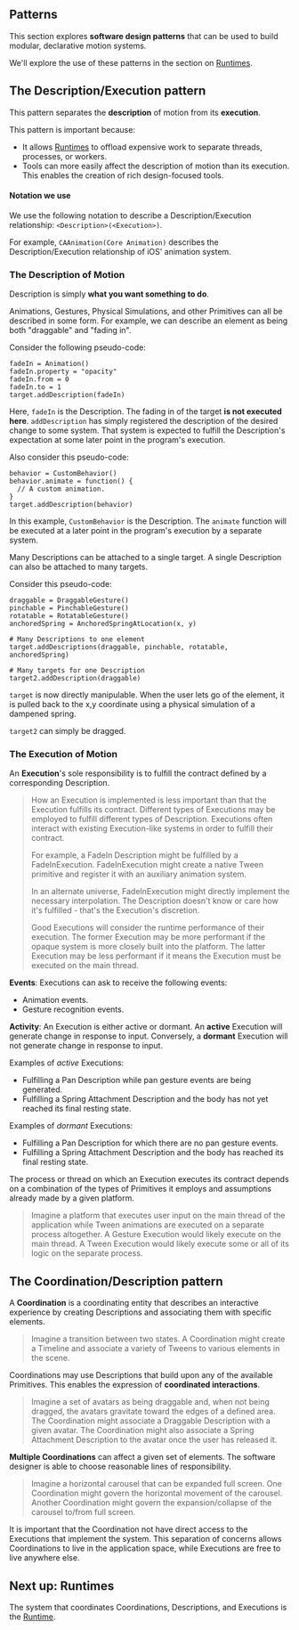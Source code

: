 ## Patterns

This section explores **software design patterns** that can be used to build modular, declarative motion systems.

We'll explore the use of these patterns in the section on [Runtimes](runtimes.md).

## The Description/Execution pattern

This pattern separates the **description** of motion from its **execution**.

This pattern is important because:

- It allows [Runtimes](runtimes.md) to offload expensive work to separate threads, processes, or workers.
- Tools can more easily affect the description of motion than its execution. This enables the creation of rich design-focused tools.

#### Notation we use

We use the following notation to describe a Description/Execution relationship: `<Description>(<Execution>)`.

For example, `CAAnimation(Core Animation)` describes the Description/Execution relationship of iOS' animation system.

### The Description of Motion

Description is simply **what you want something to do**.

Animations, Gestures, Physical Simulations, and other Primitives can all be described in some form. For example, we can describe an element as being both "draggable" and "fading in".

Consider the following pseudo-code:

    fadeIn = Animation()
    fadeIn.property = "opacity"
    fadeIn.from = 0
    fadeIn.to = 1
    target.addDescription(fadeIn)

Here, `fadeIn` is the Description. The fading in of the target **is not executed here**. `addDescription` has simply registered the description of the desired change to some system. That system is expected to fulfill the Description's expectation at some later point in the program's execution.

Also consider this pseudo-code:

    behavior = CustomBehavior()
    behavior.animate = function() {
      // A custom animation.
    }
    target.addDescription(behavior)

In this example, `CustomBehavior` is the Description. The `animate` function will be executed at a later point in the program's execution by a separate system.

Many Descriptions can be attached to a single target. A single Description can also be attached to many targets.

Consider this pseudo-code:

    draggable = DraggableGesture()
    pinchable = PinchableGesture()
    rotatable = RotatableGesture()
    anchoredSpring = AnchoredSpringAtLocation(x, y)
    
    # Many Descriptions to one element
    target.addDescriptions(draggable, pinchable, rotatable, anchoredSpring)
    
    # Many targets for one Description
    target2.addDescription(draggable)

`target` is now directly manipulable. When the user lets go of the element, it is pulled back to the x,y coordinate using a physical simulation of a dampened spring.

`target2` can simply be dragged.

### The Execution of Motion

An **Execution**'s sole responsibility is to fulfill the contract defined by a corresponding Description.

> How an Execution is implemented is less important than that the Execution fulfills its contract. Different types of Executions may be employed to fulfill different types of Description. Executions often interact with existing Execution-like systems in order to fulfill their contract.
>
> For example, a FadeIn Description might be fulfilled by a FadeInExecution. FadeInExecution might create a native Tween primitive and register it with an auxiliary animation system.
> 
> In an alternate universe, FadeInExecution might directly implement the necessary interpolation.  The Description doesn't know or care how it's fulfilled - that's the Execution's discretion.
>
> Good Executions will consider the runtime performance of their execution. The former Execution may be more performant if the opaque system is more closely built into the platform. The latter Execution may be less performant if it means the Execution must be executed on the main thread.

**Events**: Executions can ask to receive the following events:

- Animation events.
- Gesture recognition events.

**Activity**: An Execution is either active or dormant. An **active** Execution will generate change in response to input. Conversely, a **dormant** Execution will not generate change in response to input.

Examples of *active* Executions:

- Fulfilling a Pan Description while pan gesture events are being generated. 
- Fulfilling a Spring Attachment Description and the body has not yet reached its final resting state. 

Examples of *dormant* Executions:

- Fulfilling a Pan Description for which there are no pan gesture events. 
- Fulfilling a Spring Attachment Description and the body has reached its final resting state. 

The process or thread on which an Execution executes its contract depends on a combination of the types of Primitives it employs and assumptions already made by a given platform.

> Imagine a platform that executes user input on the main thread of the application while Tween animations are executed on a separate process altogether. A Gesture Execution would likely execute on the main thread. A Tween Execution would likely execute some or all of its logic on the separate process.

## The Coordination/Description pattern

A **Coordination** is a coordinating entity that describes an interactive experience by creating Descriptions and associating them with specific elements.

> Imagine a transition between two states. A Coordination might create a Timeline and associate a variety of Tweens to various elements in the scene.

Coordinations may use Descriptions that build upon any of the available Primitives. This enables the expression of **coordinated interactions**.

> Imagine a set of avatars as being draggable and, when not being dragged, the avatars gravitate toward the edges of a defined area. The Coordination might associate a Draggable Description with a given avatar. The Coordination might also associate a Spring Attachment Description to the avatar once the user has released it.

**Multiple Coordinations** can affect a given set of elements. The software designer is able to choose reasonable lines of responsibility.

> Imagine a horizontal carousel that can be expanded full screen. One Coordination might govern the horizontal movement of the carousel. Another Coordination might govern the expansion/collapse of the carousel to/from full screen.

It is important that the Coordination not have direct access to the Executions that implement the system. This separation of concerns allows Coordinations to live in the application space, while Executions are free to live anywhere else.

## Next up: Runtimes

The system that coordinates Coordinations, Descriptions, and Executions is the [Runtime](runtimes.md).